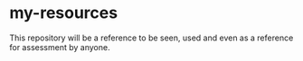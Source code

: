 # my-resources
This repository will be a reference to be seen, used and even as a reference for assessment by anyone.
